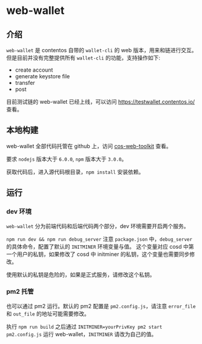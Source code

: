 # web-wallet

## 介绍

`web-wallet` 是 contentos 自带的 `wallet-cli` 的 web 版本，用来和链进行交互。但是目前并没有完整提供所有 `wallet-cli` 的功能，支持操作如下:

* create account
* generate keystore file
* transfer
* post

目前测试链的 web-wallet 已经上线，可以访问 <https://testwallet.contentos.io/> 查看。

## 本地构建

web-wallet 全部代码托管在 github 上，访问 [cos-web-toolkit](https://github.com/coschain/cos-web-toolkit) 查看。

要求 `nodejs` 版本大于 `6.0.0`, `npm` 版本大于 `3.0.0`。

获取代码后，进入源代码根目录，`npm install` 安装依赖。

## 运行

### dev 环境
`web-wallet` 分为前端代码和后端代码两个部分，dev 环境需要开启两个服务。

`npm run dev && npm run debug_server` 注意 `package.json` 中，`debug_server` 的具体命令，配置了默认的 `INITMINER` 环境变量与值。
这个变量对应 cosd 中第一个用户的私钥，如果修改了 cosd 中 initminer 的私钥，这个变量也需要同步修改。

使用默认的私钥是危险的，如果是正式服务，请修改这个私钥。

### pm2 托管
也可以通过 pm2 运行。默认的 pm2 配置是 `pm2.config.js`，请注意 `error_file` 和 `out_file` 的地址可能需要修改。

执行 `npm run build` 之后通过 `INITMINER=yourPrivKey pm2 start pm2.config.js` 运行 web-wallet，`INITMINER` 请改为自己的值。


